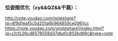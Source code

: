 ### 位姿图优化（xy&&QZ&&干磊）：

http://note.youdao.com/noteshare?id=4f9d1ea15c5d201a6b964659ce0961cc
https://note.youdao.com/ynoteshare1/index.html?id=c1cfc26cd6578558d37dbd1c802bd69c&type=note

